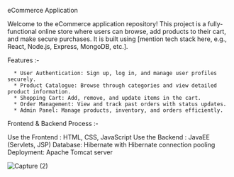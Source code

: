 eCommerce Application

Welcome to the eCommerce application repository! This project is a fully-functional online store where users can browse, add products to their cart, and make secure purchases. It is built using [mention tech stack here, e.g., React, Node.js, Express, MongoDB, etc.].

Features :-

      * User Authentication: Sign up, log in, and manage user profiles securely.
      * Product Catalogue: Browse through categories and view detailed product information.
      * Shopping Cart: Add, remove, and update items in the cart.
      * Order Management: View and track past orders with status updates.
      * Admin Panel: Manage products, inventory, and orders efficiently.

Frontend & Backend Process :-

Use the Frontend :  HTML, CSS, JavaScript 
Use the Backend :  JavaEE (Servlets, JSP) Database: Hibernate with Hibernate connection pooling Deployment: Apache Tomcat server




![Capture (2)](https://github.com/user-attachments/assets/37f8990e-d721-4127-8745-444e11e13cd6)

